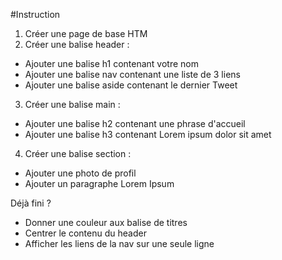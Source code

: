 #Instruction
1) Créer une page de base HTM
2) Créer une balise header :
- Ajouter une balise h1 contenant votre nom
- Ajouter une balise nav contenant une liste de 3 liens
- Ajouter une balise aside contenant le dernier Tweet
3) Créer une balise main :
- Ajouter une balise h2 contenant une phrase d'accueil
- Ajouter une balise h3 contenant Lorem ipsum dolor sit amet
4) Créer une balise section :
- Ajouter une photo de profil
- Ajouter un paragraphe Lorem Ipsum


Déjà fini ?
- Donner une couleur aux balise de titres
- Centrer le contenu du header
- Afficher les liens de la nav sur une seule ligne
